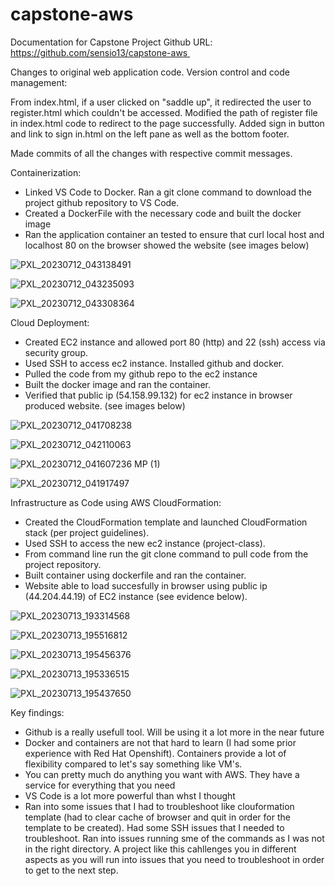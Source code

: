 # capstone-aws


Documentation for Capstone Project
Github URL: https://github.com/sensio13/capstone-aws 

Changes to original web application code. Version control and code management:

From index.html, if a user clicked on "saddle up", it redirected the user to register.html which couldn't be accessed. Modified the path of register file in index.html code to redirect to the page successfully.
Added sign in button and link to sign in.html on the left pane as well as the bottom footer.

Made commits of all the changes with respective commit messages. 

Containerization:
- Linked VS Code to Docker. Ran a git clone command to download the project github repository to VS Code.
- Created a DockerFile with the necessary code and built the docker image
- Ran the application container an tested to ensure that curl local host and localhost 80 on the browser showed the website (see images below)

![PXL_20230712_043138491](https://github.com/sensio13/capstone-aws/assets/73503694/a46b3553-b819-43c8-8b9d-548a277974b1)

![PXL_20230712_043235093](https://github.com/sensio13/capstone-aws/assets/73503694/60217546-902d-475a-abc4-1ca09e30f9ad)

![PXL_20230712_043308364](https://github.com/sensio13/capstone-aws/assets/73503694/8fd80f57-3fbb-4bab-a563-bda1e8cb1c5f)


Cloud Deployment:

- Created EC2 instance and allowed port 80 (http) and 22 (ssh) access via security group. 
- Used SSH to access ec2 instance. Installed github and docker. 
- Pulled the code from my github repo to the ec2 instance
- Built the docker image and ran the container. 
- Verified that public ip (54.158.99.132) for ec2 instance in browser produced website. (see images below)

![PXL_20230712_041708238](https://github.com/sensio13/capstone-aws/assets/73503694/37f1575c-59e2-4339-96c2-14450570bd5e)

![PXL_20230712_042110063](https://github.com/sensio13/capstone-aws/assets/73503694/6e8ab90f-7398-4c00-bde5-bc1f967d28a6)

![PXL_20230712_041607236 MP (1)](https://github.com/sensio13/capstone-aws/assets/73503694/c310d146-e6e9-4ba8-9405-b4bc7688e8be)

![PXL_20230712_041917497](https://github.com/sensio13/capstone-aws/assets/73503694/41efb601-e51d-4f61-86f2-fc4e62117a15)


Infrastructure as Code using AWS CloudFormation: 

- Created the CloudFormation template and launched CloudFormation stack (per project guidelines).
- Used SSH to access the new ec2 instance (project-class).
- From command line run the git clone command to pull code from the project repository.
- Built container using dockerfile and ran the container.
- Website able to load succesfully in browser using public ip (44.204.44.19) of EC2 instance (see evidence below).

![PXL_20230713_193314568](https://github.com/sensio13/capstone-aws/assets/73503694/2829bb8a-e9bb-43f7-8c07-62f6b4b3e2b1)

![PXL_20230713_195516812](https://github.com/sensio13/capstone-aws/assets/73503694/e115bf0a-2e49-4429-a100-0bde1dd23afc)

![PXL_20230713_195456376](https://github.com/sensio13/capstone-aws/assets/73503694/1250ea8c-4c76-46aa-b7fe-ede2687916f3)

![PXL_20230713_195336515](https://github.com/sensio13/capstone-aws/assets/73503694/d9830bf8-94f4-4f66-85ad-d5621355a88f)

![PXL_20230713_195437650](https://github.com/sensio13/capstone-aws/assets/73503694/1fe14c8f-fb14-4cb1-8c35-bac4faec7eaf)


Key findings:
- Github is a really usefull tool. Will be using it a lot more in the near future
- Docker and containers are not that hard to learn (I had some prior experience with Red Hat Openshift). Containers provide a lot of flexibility compared to let's say something like VM's.
- You can pretty much do anything you want with AWS. They have a service for everything that you need
- VS Code is a lot more powerful than whst I thought
- Ran into some issues that I had to troubleshoot like clouformation template (had to clear cache of browser and quit in order for the template to be created). Had some SSH issues that I needed to troubleshoot. Ran into issues running sme of the commands as I was not in the right directory. A project like this cahllenges you in different aspects as you will run into issues that you need to troubleshoot in order to get to the next step. 

